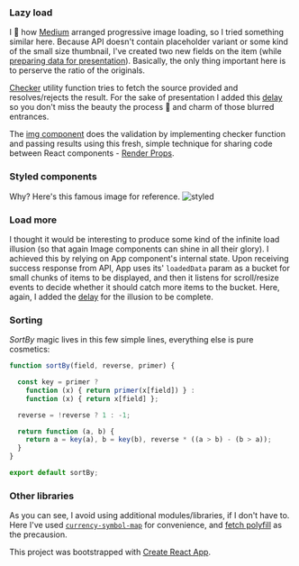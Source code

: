 ### Lazy load
I :clap: how [Medium](https://medium.com) arranged progressive image loading, so I tried something similar here.
Because API doesn't contain placeholder variant or some kind of the small size thumbnail, I've created two new fields on the item (while [preparing data for presentation](https://github.com/marija-marinkovic-m/React-Challenge---Part-2/blob/master/src/core/api/normalizers.js#L48-L49)). Basically, the only thing important here is to perserve the ratio of the originals.  

[Checker](https://github.com/marija-marinkovic-m/React-Challenge---Part-2/blob/master/src/util/imageChecker.js) utility function tries to fetch the source provided and resolves/rejects the result. For the sake of presentation I added this [delay](https://github.com/marija-marinkovic-m/React-Challenge---Part-2/blob/master/src/util/imageChecker.js#L16-L19) so you don't miss the beauty the process :ribbon: and charm of those blurred entrances.

The [img component](https://github.com/marija-marinkovic-m/React-Challenge---Part-2/blob/master/src/components/ImgPreload.js) does the validation by implementing checker function and passing results using this fresh, simple technique for sharing code between React components - [Render Props](https://reactjs.org/docs/render-props.html).

### Styled components
Why? Here's this famous image for reference.
![styled](https://cdn-images-1.medium.com/max/1000/1*yBxZo9LNEjRaL7eKUBqRSA.png)

### Load more
I thought it would be interesting to produce some kind of the infinite load illusion (so that again Image components can shine in all their glory). I achieved this by relying on App component's internal state. Upon receiving success response from API, App uses its' `loadedData` param as a bucket for small chunks of items to be displayed, and then it listens for scroll/resize events to decide whether it should catch more items to the bucket. Here, again, I added the [delay](https://github.com/marija-marinkovic-m/React-Challenge---Part-2/blob/master/src/App.js#L82-L94) for the illusion to be complete.

### Sorting
_SortBy_ magic lives in this few simple lines, everything else is pure cosmetics: 
```javascript
function sortBy(field, reverse, primer) {

  const key = primer ?
    function (x) { return primer(x[field]) } :
    function (x) { return x[field] };

  reverse = !reverse ? 1 : -1;

  return function (a, b) {
    return a = key(a), b = key(b), reverse * ((a > b) - (b > a));
  }
}

export default sortBy;
```

### Other libraries
As you can see, I avoid using additional modules/libraries, if I don't have to. Here I've used [`currency-symbol-map`](https://www.npmjs.com/package/currency-symbol-map) for convenience, and [fetch polyfill](https://www.npmjs.com/package/whatwg-fetch) as the precausion.



This project was bootstrapped with [Create React App](https://github.com/facebookincubator/create-react-app).
